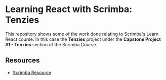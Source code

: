 # Learning React with Scrimba: Tenzies

This repository shows some of the work done relating to Scrimba's Learn React course. In this case the **Tenzies** project under the **Capstone Project #1 - Tenzies** section of the Scrimba Course.


## Resources

 - [Scrimba Resource](https://scrimba.com/learn-react-c0e)


